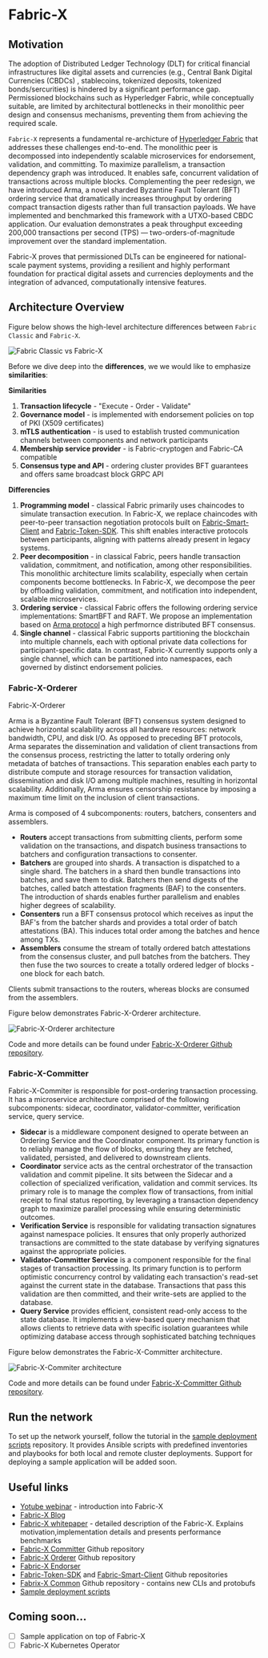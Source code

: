 <!--
SPDX-License-Identifier: Apache-2.0
-->
# Fabric-X

## Motivation

The adoption of Distributed Ledger Technology (DLT) for critical financial infrastructures like digital assets and currencies (e.g., Central Bank Digital Currencies (CBDCs) , stablecoins, tokenized deposits, tokenized bonds/sercurities) is hindered by a significant performance gap. Permissioned blockchains such as Hyperledger Fabric, while conceptually suitable, are limited by architectural bottlenecks in their monolithic peer design and consensus mechanisms, preventing them from achieving the required scale.

`Fabric-X` represents a fundamental re-archicture of [Hyperledger Fabric](https://github.com/hyperledger/fabric) that addresses these challenges end-to-end. The monolithic peer is decompossed into independently scalable microservices for endorsement, validation, and committing. To maximize parallelism, a transaction dependency graph was introduced. It enables safe, concurrent validation of transactions across multiple blocks. Complementing the peer redesign, we have introduced Arma, a novel sharded Byzantine Fault Tolerant (BFT) ordering service that dramatically increases throughput by ordering compact transaction digests rather than full transaction payloads. We have implemented and benchmarked this framework with a UTXO-based CBDC application. Our evaluation demonstrates a peak throughput exceeding 200,000 transactions per second (TPS) — two-orders-of-magnitude improvement over the standard implementation. 

Fabric-X proves that permissioned DLTs can be engineered for national-scale payment systems, providing a resilient and highly performant foundation for practical digital assets and currencies deployments and the integration of advanced, computationally intensive features. 

## Architecture Overview

Figure below shows the high-level architecture differences between `Fabric Classic` and `Fabric-X`.

![Fabric Classic vs Fabric-X](./diagrams/Fabric_vs_Fabric-X.png)

Before we dive deep into the **differences**, we we would like to emphasize **similarities**:

**Similarities**
1. **Transaction lifecycle** - "Execute - Order - Validate"
2. **Governance model** - is implemented with endorsement policies on top of PKI (X509 certificates)
3. **mTLS authentication** - is used to establish trusted communication channels between components and network participants
4. **Membership service provider** - is Fabric-cryptogen and Fabric-CA compatible
5. **Consensus type and API** - ordering cluster provides BFT guarantees and offers same broadcast block GRPC API

**Differencies**
1. **Programming model** - classical Fabric primarily uses chaincodes to simulate transaction execution. In Fabric-X, we replace chaincodes with peer-to-peer transaction negotiation protocols built on [Fabric-Smart-Client](https://github.com/hyperledger-labs/fabric-smart-client) and [Fabric-Token-SDK](https://github.com/hyperledger-labs/fabric-token-sdk). This shift enables interactive protocols between participants, aligning with patterns already present in legacy systems.
2. **Peer decomposition** - in classical Fabric, peers handle transaction validation, commitment, and notification, among other responsibilities. This monolithic architecture limits scalability, especially when certain components become bottlenecks. In Fabric-X, we decompose the peer by offloading validation, commitment, and notification into independent, scalable microservices.
3. **Ordering service** - classical Fabric offers the following ordering service implementations: SmartBFT and RAFT. We propose an implementation based on [Arma protocol](https://arxiv.org/abs/2405.16575) a high perfmornce distributed BFT consensus.
4. **Single channel** - classical Fabric supports partitioning the blockchain into multiple channels, each with optional private data collections for participant-specific data. In contrast, Fabric-X currently supports only a single channel, which can be partitioned into namespaces, each governed by distinct endorsement policies.

### Fabric-X-Orderer

Fabric-X-Orderer 

Arma is a Byzantine Fault Tolerant (BFT) consensus system designed to achieve horizontal scalability across all hardware resources: network bandwidth, CPU, and disk I/O. As opposed to preceding BFT protocols, Arma separates the dissemination and validation of client transactions from the consensus process, restricting the latter to totally ordering only metadata of batches of transactions. This separation enables each party to distribute compute and storage resources for transaction validation, dissemination and disk I/O among multiple machines, resulting in horizontal scalability. Additionally, Arma ensures censorship resistance by imposing a maximum time limit on the inclusion of client transactions.

Arma is composed of 4 subcomponents: routers, batchers, consenters and assemblers.

- **Routers** accept transactions from submitting clients, perform some validation on the transactions, and dispatch business transactions to batchers and configuration transactions to consenter.
- **Batchers** are grouped into shards. A transaction is dispatched to a single shard. The batchers in a shard then bundle transactions into batches, and save them to disk. Batchers then send digests of the batches, called batch attestation fragments (BAF) to the consenters. The introduction of shards enables further parallelism and enables higher degrees of scalability.
- **Consenters** run a BFT consensus protocol which receives as input the BAF's from the batcher shards and provides a total order of batch attestations (BA). This induces total order among the batches and hence among TXs.
- **Assemblers** consume the stream of totally ordered batch attestations from the consensus cluster, and pull batches from the batchers. They then fuse the two sources to create a totally ordered ledger of blocks - one block for each batch.

Clients submit transactions to the routers, whereas blocks are consumed from the assemblers.

Figure below demonstrates Fabric-X-Orderer architecture.

![Fabric-X-Orderer architecture](./diagrams/Fabric-X-Orderer.png)


Code and more details can be found under [Fabric-X-Orderer Github repository](https://github.com/hyperledger/fabric-x-orderer).

### Fabric-X-Committer

Fabric-X-Commiter is responsible for post-ordering transaction processing. It has a microservice architecture comprised of the following subcomponents: sidecar, coordinator, validator-committer, verification service, query service.

- **Sidecar** is a middleware component designed to operate between an Ordering Service and the Coordinator component. Its primary function is to reliably manage the flow of blocks, ensuring they are fetched, validated, persisted, and delivered to downstream clients.
- **Coordinator** service acts as the central orchestrator of the transaction validation and commit pipeline. It sits between the Sidecar and a collection of specialized verification, validation and commit services. Its primary role is to manage the complex flow of transactions, from initial receipt to final status reporting, by leveraging a transaction dependency graph to maximize parallel processing while ensuring deterministic outcomes.
- **Verification Service** is responsible for validating transaction signatures against namespace policies. It ensures that only properly authorized transactions are committed to the state database by verifying signatures against the appropriate policies.
- **Validator-Committer Service** is a component responsible for the final stages of transaction processing. Its primary function is to perform optimistic concurrency control by validating each transaction's read-set against the current state in the database. Transactions that pass this validation are then committed, and their write-sets are applied to the database.
- **Query Service** provides efficient, consistent read-only access to the state database. It implements a view-based query mechanism that allows clients to retrieve data with specific isolation guarantees while optimizing database access through sophisticated batching techniques

Figure below demonstrates the Fabric-X-Committer architecture.

![Fabric-X-Commiter architecture](./diagrams/Fabric-X-Committer.png)

Code and more details can be found under [Fabric-X-Committer Github repository](https://github.com/hyperledger/fabric-x-committer).

## Run the network

To set up the network yourself, follow the tutorial in the [sample deployment scripts](https://github.com/LF-Decentralized-Trust-labs/fabric-x-ansible-collection) repository. It provides Ansible scripts with predefined inventories and playbooks for both local and remote cluster deployments. Support for deploying a sample application will be added soon.

## Useful links

- [Yotube webinar](https://www.youtube.com/live/gdQh-mNKSKA?si=dJT8jU9M4NO6csRq) - introduction into Fabric-X
- [Fabric-X Blog](https://www.lfdecentralizedtrust.org/blog/new-major-contribution-to-hyperledger-fabric-purpose-built-implementation-for-next-gen-digital-assets)
- [Fabric-X whitepaper](https://eprint.iacr.org/2023/1717.pdf) - detailed description of the Fabric-X. Explains motivation,implementation details and presents performance benchmarks
- [Fabric-X Committer](https://github.com/hyperledger/fabric-x-committer) Github repository
- [Fabric-X Orderer](https://github.com/hyperledger/fabric-x-orderer) Github repository
- [Fabric-X Endorser](https://github.com/hyperledger/fabric-x-endorser)
- [Fabric-Token-SDK](https://github.com/hyperledger-labs/fabric-token-sdk) and [Fabric-Smart-Client](https://github.com/hyperledger-labs/fabric-smart-client) Github repositories
- [Fabrix-X Common](https://github.com/hyperledger/fabric-x-common) Github repository - contains new CLIs and protobufs
- [Sample deployment scripts](https://github.com/LF-Decentralized-Trust-labs/fabric-x-ansible-collection)

## Coming soon...

- [ ] Sample application on top of Fabric-X
- [ ] Fabric-X Kubernetes Operator
